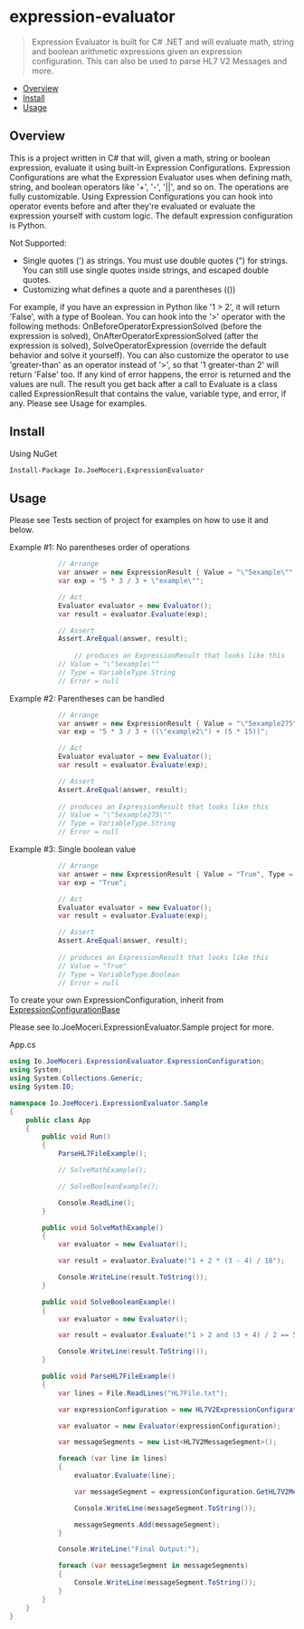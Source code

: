 # expression-evaluator

> Expression Evaluator is built for C# .NET and will evaluate math, string and boolean arithmetic expressions given an expression configuration. This can also be used to parse HL7 V2 Messages and more.

* [Overview](#overview)
* [Install](#install)
* [Usage](#usage)

<a name="overview"></a>
## Overview
This is a project written in C# that will, given a math, string or boolean expression, evaluate it using built-in Expression Configurations. Expression Configurations are what the Expression Evaluator uses when defining math, string, and boolean operators like '+', '-', '||', and so on. The operations are fully customizable. Using Expression Configurations you can hook into operator events before and after they're evaluated or evaluate the expression yourself with custom logic. The default expression configuration is Python.

Not Supported:
 * Single quotes (') as strings. You must use double quotes (") for strings. You can still use single quotes inside strings, and escaped double quotes.
 * Customizing what defines a quote and a parentheses (())

For example, if you have an expression in Python like '1 > 2', it will return 'False', with a type of Boolean. You can hook into the '>' operator with the following methods: OnBeforeOperatorExpressionSolved (before the expression is solved), OnAfterOperatorExpressionSolved (after the expression is solved), SolveOperatorExpression (override the default behavior and solve it yourself). You can also customize the operator to use 'greater-than' as an operator instead of '>', so that '1 greater-than 2' will return 'False' too. If any kind of error happens, the error is returned and the values are null. The result you get back after a call to Evaluate is a class called ExpressionResult that contains the value, variable type, and error, if any. Please see Usage for examples.

<a name="install"></a>
## Install
Using NuGet
```sh
Install-Package Io.JoeMoceri.ExpressionEvaluator
```

<a name="usage"></a>
## Usage

Please see Tests section of project for examples on how to use it and below.

Example #1: No parentheses order of operations

```csharp
			// Arrange
			var answer = new ExpressionResult { Value = "\"5example\"", Type = VariableType.String };
			var exp = "5 * 3 / 3 + \"example\"";

			// Act
			Evaluator evaluator = new Evaluator();
			var result = evaluator.Evaluate(exp);

			// Assert
			Assert.AreEqual(answer, result);
      
      			// produces an ExpressionResult that looks like this
			// Value = "\"5example\""
			// Type = VariableType.String
			// Error = null
```

Example #2: Parentheses can be handled
```csharp
			// Arrange
			var answer = new ExpressionResult { Value = "\"5example275\"", Type = VariableType.String };
			var exp = "5 * 3 / 3 + ((\"example2\") + (5 * 15))";

			// Act
			Evaluator evaluator = new Evaluator();
			var result = evaluator.Evaluate(exp);

			// Assert
			Assert.AreEqual(answer, result);
			
			// produces an ExpressionResult that looks like this
			// Value = "\"5example275\""
			// Type = VariableType.String
			// Error = null
```

Example #3: Single boolean value
```csharp
			// Arrange
			var answer = new ExpressionResult { Value = "True", Type = VariableType.Boolean };
			var exp = "True";

			// Act
			Evaluator evaluator = new Evaluator();
			var result = evaluator.Evaluate(exp);

			// Assert
			Assert.AreEqual(answer, result);
			
			// produces an ExpressionResult that looks like this
			// Value = "True"
			// Type = VariableType.Boolean
			// Error = null
```

To create your own ExpressionConfiguration, inherit from [ExpressionConfigurationBase](https://github.com/jmoceri34/expression-evaluator/blob/master/ExpressionEvaluator/Io.JoeMoceri.ExpressionEvaluator/ExpressionConfigurations/ExpressionConfigurationBase.cs#L5)

Please see Io.JoeMoceri.ExpressionEvaluator.Sample project for more.

App.cs

```csharp
using Io.JoeMoceri.ExpressionEvaluator.ExpressionConfiguration;
using System;
using System.Collections.Generic;
using System.IO;

namespace Io.JoeMoceri.ExpressionEvaluator.Sample
{
    public class App
    {
        public void Run()
        {
            ParseHL7FileExample();

            // SolveMathExample();

            // SolveBooleanExample();

            Console.ReadLine();
        }

        public void SolveMathExample()
        {
            var evaluator = new Evaluator();

            var result = evaluator.Evaluate("1 + 2 * (3 - 4) / 18");

            Console.WriteLine(result.ToString());
        }

        public void SolveBooleanExample()
        {
            var evaluator = new Evaluator();

            var result = evaluator.Evaluate("1 > 2 and (3 + 4) / 2 == 5");

            Console.WriteLine(result.ToString());
        }

        public void ParseHL7FileExample()
        {
            var lines = File.ReadLines("HL7File.txt");

            var expressionConfiguration = new HL7V2ExpressionConfiguration();

            var evaluator = new Evaluator(expressionConfiguration);

            var messageSegments = new List<HL7V2MessageSegment>();

            foreach (var line in lines)
            {
                evaluator.Evaluate(line);

                var messageSegment = expressionConfiguration.GetHL7V2MessageSegment();

                Console.WriteLine(messageSegment.ToString());

                messageSegments.Add(messageSegment);
            }

            Console.WriteLine("Final Output:");

            foreach (var messageSegment in messageSegments)
            {
                Console.WriteLine(messageSegment.ToString());
            }
        }
    }
}


```
